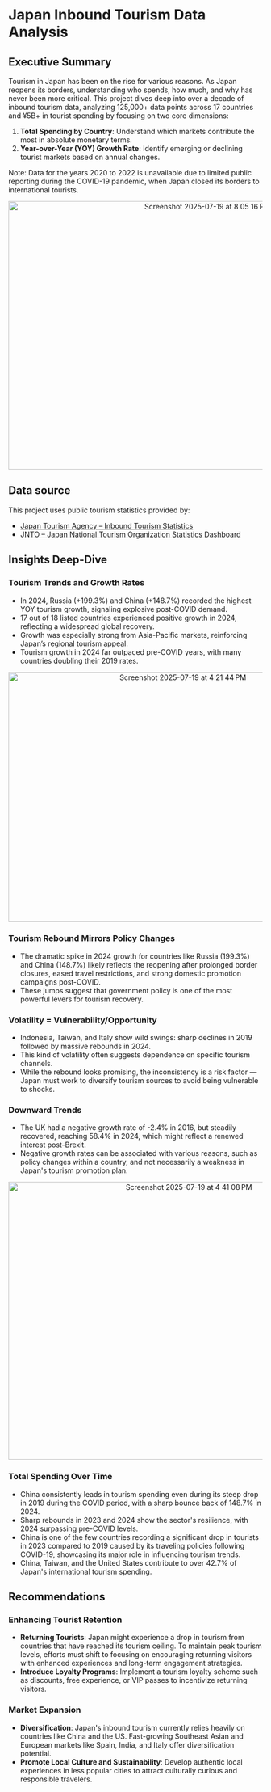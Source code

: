 # Japan Inbound Tourism Data Analysis

## Executive Summary
Tourism in Japan has been on the rise for various reasons. As Japan reopens its borders, understanding who spends, how much, and why has never been more critical. This project dives deep into over a decade of inbound tourism data, analyzing 125,000+ data points across 17 countries and ¥5B+ in tourist spending by focusing on two core dimensions:
 
1. **Total Spending by Country**: Understand which markets contribute the most in absolute monetary terms.
2. **Year-over-Year (YOY) Growth Rate**: Identify emerging or declining tourist markets based on annual changes.

Note: Data for the years 2020 to 2022 is unavailable due to limited public reporting during the COVID-19 pandemic, when Japan closed its borders to international tourists.

<p align="center">
<img width="773" height="531" alt="Screenshot 2025-07-19 at 8 05 16 PM" src="https://github.com/user-attachments/assets/ad562d9c-fe7b-4faf-b25a-8d7d92672c77" />
</p>


## Data source

This project uses public tourism statistics provided by:  
- [Japan Tourism Agency – Inbound Tourism Statistics](https://www.tourism.jp/en/tourism-database/stats/inbound/)  
- [JNTO – Japan National Tourism Organization Statistics Dashboard](https://statistics.jnto.go.jp/en/graph/?utm_source=chatgpt.com#graph--dashboard--basic--basic)

## Insights Deep-Dive

### Tourism Trends and Growth Rates
- In 2024, Russia (+199.3%) and China (+148.7%) recorded the highest YOY tourism growth, signaling explosive post-COVID demand.
- 17 out of 18 listed countries experienced positive growth in 2024, reflecting a widespread global recovery.
- Growth was especially strong from Asia-Pacific markets, reinforcing Japan’s regional tourism appeal.
- Tourism growth in 2024 far outpaced pre-COVID years, with many countries doubling their 2019 rates.


<p align="center">
<img width="676" height="495" alt="Screenshot 2025-07-19 at 4 21 44 PM" src="https://github.com/user-attachments/assets/a61f9472-adc3-4e0d-beae-5713f41e3d09" />
</p>

### Tourism Rebound Mirrors Policy Changes
- The dramatic spike in 2024 growth for countries like Russia (199.3%) and China (148.7%) likely reflects the reopening after prolonged border closures, eased travel restrictions, and strong domestic promotion campaigns post-COVID.
- These jumps suggest that government policy is one of the most powerful levers for tourism recovery.

### Volatility = Vulnerability/Opportunity
- Indonesia, Taiwan, and Italy show wild swings: sharp declines in 2019 followed by massive rebounds in 2024.
- This kind of volatility often suggests dependence on specific tourism channels.
- While the rebound looks promising, the inconsistency is a risk factor — Japan must work to diversify tourism sources to avoid being vulnerable to shocks.
### Downward Trends
- The UK had a negative growth rate of -2.4% in 2016, but steadily recovered, reaching 58.4% in 2024, which might reflect a renewed interest post-Brexit.
- Negative growth rates can be associated with various reasons, such as policy changes within a country, and not necessarily a weakness in Japan's tourism promotion plan.





<p align="center">
<img width="700" height="550" alt="Screenshot 2025-07-19 at 4 41 08 PM" src="https://github.com/user-attachments/assets/1b362012-2ea7-4b96-8695-3eeed42e0cf1" />
</p>

### Total Spending Over Time
- China consistently leads in tourism spending even during its steep drop in 2019 during the COVID period, with a sharp bounce back of 148.7% in 2024.
- Sharp rebounds in 2023 and 2024 show the sector's resilience, with 2024 surpassing pre-COVID levels.
- China is one of the few countries recording a significant drop in tourists in 2023 compared to 2019 caused by its traveling policies following COVID-19, showcasing its major role in influencing tourism trends.
- China, Taiwan, and the United States contribute to over 42.7% of Japan's international tourism spending.
## Recommendations
### Enhancing Tourist Retention
- **Returning Tourists**: Japan might experience a drop in tourism from countries that have reached its tourism ceiling. To maintain peak tourism levels, efforts must shift to focusing on encouraging returning visitors with enhanced experiences and long-term engagement strategies.
- **Introduce Loyalty Programs**: Implement a tourism loyalty scheme such as discounts, free experience, or VIP passes to incentivize returning visitors.

### Market Expansion
- **Diversification**: Japan's inbound tourism currently relies heavily on countries like China and the US. Fast-growing Southeast Asian and European markets like Spain, India, and Italy offer diversification potential.
- **Promote Local Culture and Sustainability**: Develop authentic local experiences in less popular cities to attract culturally curious and responsible travelers.








